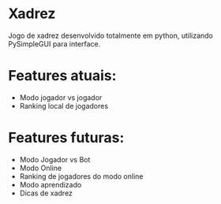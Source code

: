 # Xadrez
Jogo de xadrez desenvolvido totalmente em python, utilizando PySimpleGUI para interface.

# Features atuais:
  - Modo jogador vs jogador
  - Ranking local de jogadores

# Features futuras:
  - Modo Jogador vs Bot
  - Modo Online
  - Ranking de jogadores do modo online
  - Modo aprendizado
  - Dicas de xadrez
